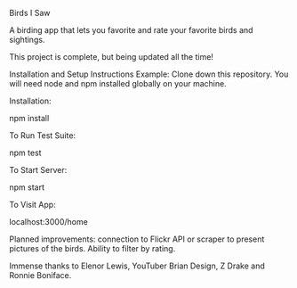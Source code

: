 Birds I Saw

A birding app that lets you favorite and rate your favorite birds and sightings.

This project is complete, but being updated all the time!

Installation and Setup Instructions
Example:
Clone down this repository. You will need node and npm installed globally on your machine.

Installation:

npm install

To Run Test Suite:

npm test

To Start Server:

npm start

To Visit App:

localhost:3000/home

Planned improvements: connection to Flickr API or scraper to present pictures of the birds. Ability to filter by rating. 

Immense thanks to Elenor Lewis, YouTuber Brian Design, Z Drake and Ronnie Boniface.

